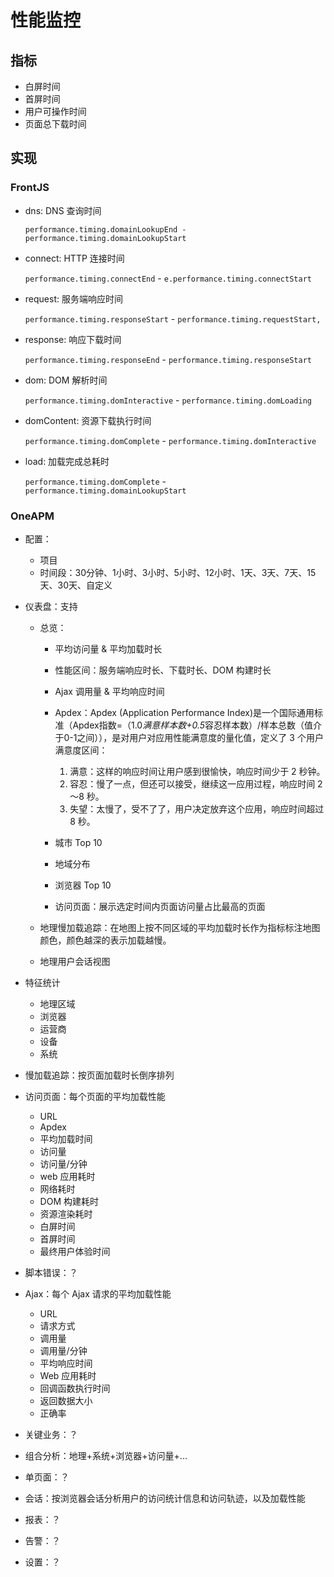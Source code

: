 # 性能监控

## 指标

- 白屏时间
- 首屏时间
- 用户可操作时间
- 页面总下载时间

## 实现

### FrontJS

- dns: DNS 查询时间

    `performance.timing.domainLookupEnd - performance.timing.domainLookupStart`

- connect: HTTP 连接时间

    `performance.timing.connectEnd` - `e.performance.timing.connectStart`

- request: 服务端响应时间

    `performance.timing.responseStart` - `performance.timing.requestStart,`

- response: 响应下载时间

    `performance.timing.responseEnd` - `performance.timing.responseStart`
    
- dom: DOM 解析时间

    `performance.timing.domInteractive` - `performance.timing.domLoading`

- domContent: 资源下载执行时间

    `performance.timing.domComplete` - `performance.timing.domInteractive`

- load: 加载完成总耗时

    `performance.timing.domComplete` - `performance.timing.domainLookupStart`

### OneAPM

- 配置：

    - 项目
    - 时间段：30分钟、1小时、3小时、5小时、12小时、1天、3天、7天、15天、30天、自定义

- 仪表盘：支持

    - 总览：

        - 平均访问量 & 平均加载时长
        - 性能区间：服务端响应时长、下载时长、DOM 构建时长
        - Ajax 调用量 & 平均响应时间
        - Apdex：Apdex (Application Performance Index)是一个国际通用标准（Apdex指数=（1.0*满意样本数+0.5*容忍样本数）/样本总数（值介于0-1之间）），是对用户对应用性能满意度的量化值，定义了 3 个用户满意度区间：

            1. 满意：这样的响应时间让用户感到很愉快，响应时间少于 2 秒钟。
            2. 容忍：慢了一点，但还可以接受，继续这一应用过程，响应时间 2～8 秒。
            3. 失望：太慢了，受不了了，用户决定放弃这个应用，响应时间超过 8 秒。

        - 城市 Top 10
        - 地域分布
        - 浏览器 Top 10
        - 访问页面：展示选定时间内页面访问量占比最高的页面

    - 地理慢加载追踪：在地图上按不同区域的平均加载时长作为指标标注地图颜色，颜色越深的表示加载越慢。
    - 地理用户会话视图

- 特征统计

    - 地理区域
    - 浏览器
    - 运营商
    - 设备
    - 系统

- 慢加载追踪：按页面加载时长倒序排列
- 访问页面：每个页面的平均加载性能

    - URL
    - Apdex
    - 平均加载时间
    - 访问量
    - 访问量/分钟
    - web 应用耗时
    - 网络耗时
    - DOM 构建耗时
    - 资源渲染耗时
    - 白屏时间
    - 首屏时间
    - 最终用户体验时间

- 脚本错误：？
- Ajax：每个 Ajax 请求的平均加载性能

    - URL
    - 请求方式
    - 调用量
    - 调用量/分钟
    - 平均响应时间
    - Web 应用耗时
    - 回调函数执行时间
    - 返回数据大小
    - 正确率

- 关键业务：？
- 组合分析：地理+系统+浏览器+访问量+...
- 单页面：？
- 会话：按浏览器会话分析用户的访问统计信息和访问轨迹，以及加载性能
- 报表：？
- 告警：？
- 设置：？
